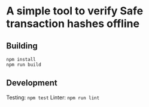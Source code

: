 # A simple tool to verify Safe transaction hashes offline #

## Building ##

```
npm install
npm run build
```

## Development ##

Testing: `npm test`
Linter: `npm run lint`
